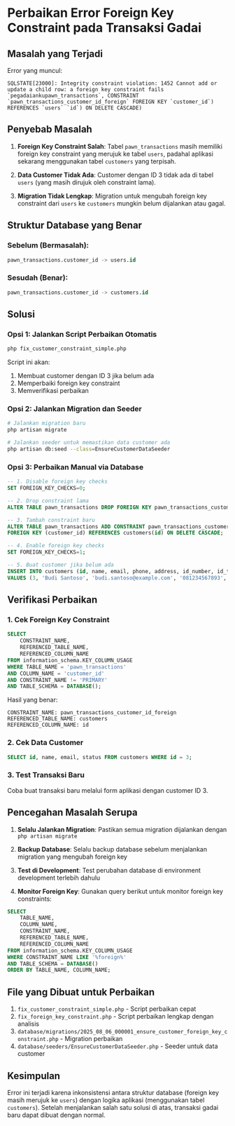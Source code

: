 # Perbaikan Error Foreign Key Constraint pada Transaksi Gadai

## Masalah yang Terjadi

Error yang muncul:
```
SQLSTATE[23000]: Integrity constraint violation: 1452 Cannot add or update a child row: a foreign key constraint fails `pegadaiankupawn_transactions`, CONSTRAINT `pawn_transactions_customer_id_foreign` FOREIGN KEY `customer_id`) REFERENCES `users` `id`) ON DELETE CASCADE)
```

## Penyebab Masalah

1. **Foreign Key Constraint Salah**: Tabel `pawn_transactions` masih memiliki foreign key constraint yang merujuk ke tabel `users`, padahal aplikasi sekarang menggunakan tabel `customers` yang terpisah.

2. **Data Customer Tidak Ada**: Customer dengan ID 3 tidak ada di tabel `users` (yang masih dirujuk oleh constraint lama).

3. **Migration Tidak Lengkap**: Migration untuk mengubah foreign key constraint dari `users` ke `customers` mungkin belum dijalankan atau gagal.

## Struktur Database yang Benar

### Sebelum (Bermasalah):
```sql
pawn_transactions.customer_id -> users.id
```

### Sesudah (Benar):
```sql
pawn_transactions.customer_id -> customers.id
```

## Solusi

### Opsi 1: Jalankan Script Perbaikan Otomatis

```bash
php fix_customer_constraint_simple.php
```

Script ini akan:
1. Membuat customer dengan ID 3 jika belum ada
2. Memperbaiki foreign key constraint
3. Memverifikasi perbaikan

### Opsi 2: Jalankan Migration dan Seeder

```bash
# Jalankan migration baru
php artisan migrate

# Jalankan seeder untuk memastikan data customer ada
php artisan db:seed --class=EnsureCustomerDataSeeder
```

### Opsi 3: Perbaikan Manual via Database

```sql
-- 1. Disable foreign key checks
SET FOREIGN_KEY_CHECKS=0;

-- 2. Drop constraint lama
ALTER TABLE pawn_transactions DROP FOREIGN KEY pawn_transactions_customer_id_foreign;

-- 3. Tambah constraint baru
ALTER TABLE pawn_transactions ADD CONSTRAINT pawn_transactions_customer_id_foreign 
FOREIGN KEY (customer_id) REFERENCES customers(id) ON DELETE CASCADE;

-- 4. Enable foreign key checks
SET FOREIGN_KEY_CHECKS=1;

-- 5. Buat customer jika belum ada
INSERT INTO customers (id, name, email, phone, address, id_number, id_type, gender, status, created_at, updated_at) 
VALUES (3, 'Budi Santoso', 'budi.santoso@example.com', '081234567893', 'Jl. Thamrin No. 3, Jakarta', '3171234567890003', 'ktp', 'male', 'active', NOW(), NOW());
```

## Verifikasi Perbaikan

### 1. Cek Foreign Key Constraint

```sql
SELECT 
    CONSTRAINT_NAME,
    REFERENCED_TABLE_NAME,
    REFERENCED_COLUMN_NAME
FROM information_schema.KEY_COLUMN_USAGE 
WHERE TABLE_NAME = 'pawn_transactions' 
AND COLUMN_NAME = 'customer_id' 
AND CONSTRAINT_NAME != 'PRIMARY'
AND TABLE_SCHEMA = DATABASE();
```

Hasil yang benar:
```
CONSTRAINT_NAME: pawn_transactions_customer_id_foreign
REFERENCED_TABLE_NAME: customers
REFERENCED_COLUMN_NAME: id
```

### 2. Cek Data Customer

```sql
SELECT id, name, email, status FROM customers WHERE id = 3;
```

### 3. Test Transaksi Baru

Coba buat transaksi baru melalui form aplikasi dengan customer ID 3.

## Pencegahan Masalah Serupa

1. **Selalu Jalankan Migration**: Pastikan semua migration dijalankan dengan `php artisan migrate`

2. **Backup Database**: Selalu backup database sebelum menjalankan migration yang mengubah foreign key

3. **Test di Development**: Test perubahan database di environment development terlebih dahulu

4. **Monitor Foreign Key**: Gunakan query berikut untuk monitor foreign key constraints:

```sql
SELECT 
    TABLE_NAME,
    COLUMN_NAME,
    CONSTRAINT_NAME,
    REFERENCED_TABLE_NAME,
    REFERENCED_COLUMN_NAME
FROM information_schema.KEY_COLUMN_USAGE 
WHERE CONSTRAINT_NAME LIKE '%foreign%'
AND TABLE_SCHEMA = DATABASE()
ORDER BY TABLE_NAME, COLUMN_NAME;
```

## File yang Dibuat untuk Perbaikan

1. `fix_customer_constraint_simple.php` - Script perbaikan cepat
2. `fix_foreign_key_constraint.php` - Script perbaikan lengkap dengan analisis
3. `database/migrations/2025_08_06_000001_ensure_customer_foreign_key_constraint.php` - Migration perbaikan
4. `database/seeders/EnsureCustomerDataSeeder.php` - Seeder untuk data customer

## Kesimpulan

Error ini terjadi karena inkonsistensi antara struktur database (foreign key masih merujuk ke `users`) dengan logika aplikasi (menggunakan tabel `customers`). Setelah menjalankan salah satu solusi di atas, transaksi gadai baru dapat dibuat dengan normal.